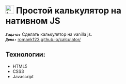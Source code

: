 <h1>
  <img 
    src="https://cdn.icon-icons.com/icons2/534/PNG/512/window-domain_icon-icons.com_52810.png" 
    width="28"
    alt="LOGO"/>
    Простой калькулятор на нативном JS
</h1>

<strong><em>`Задача:`</em></strong> Сделать калькулятор на vanilla js.<br>
<strong><em>`Демо:`</em></strong> <a href="https://romank123.github.io/calculator/" target="_blank"> romank123.github.io/calculator/</a>

## Технологии:

- HTML5
- CSS3
- Javascript
